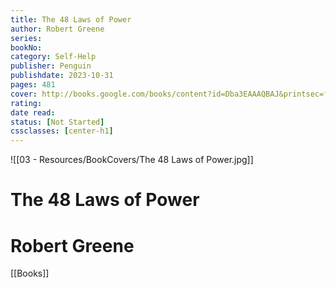 ```yaml
---
title: The 48 Laws of Power 
author: Robert Greene 
series: 
bookNo: 
category: Self-Help 
publisher: Penguin 
publishdate: 2023-10-31 
pages: 481 
cover: http://books.google.com/books/content?id=Dba3EAAAQBAJ&printsec=frontcover&img=1&zoom=1&source=gbs_api 
rating: 
date read: 
status: [Not Started]
cssclasses: [center-h1]
---
```

![[03 - Resources/BookCovers/The 48 Laws of Power.jpg]]
# The 48 Laws of Power
# Robert Greene




[[Books]]